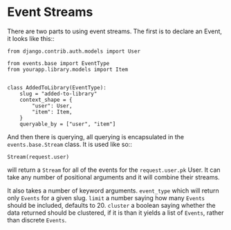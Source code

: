 Event Streams
=============

There are two parts to using event streams.  The first is to declare an Event,
it looks like this::

    from django.contrib.auth.models import User

    from events.base import EventType
    from yourapp.library.models import Item


    class AddedToLibrary(EventType):
        slug = "added-to-library"
        context_shape = {
            "user": User,
            "item": Item,
        }
        queryable_by = ["user", "item"]

And then there is querying, all querying is encapsulated in the
``events.base.Stream`` class.  It is used like so::

    Stream(request.user)

will return a ``Stream`` for all of the events for the ``request.user.pk`` User.
It can take any number of positional arguments and it will combine their streams.

It also takes a number of keyword arguments.  ``event_type`` which will return
only ``Events`` for a given slug.  ``limit`` a number saying how many
``Events`` should be included, defaults to 20.  ``cluster`` a boolean saying
whether the data returned should be clustered, if it is than it yields a list
of ``Events``, rather than discrete ``Events``.
